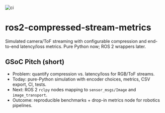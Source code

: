 ![ci](https://github.com/Kestrellead/ros2-compressed-stream-metrics/actions/workflows/ci.yml/badge.svg)

# ros2-compressed-stream-metrics
Simulated camera/ToF streaming with configurable compression and end-to-end latency/loss metrics.
Pure Python now; ROS 2 wrappers later.

## GSoC Pitch (short)
- Problem: quantify compression vs. latency/loss for RGB/ToF streams.
- Today: pure-Python simulation with encoder choices, metrics, CSV export, CI, tests.
- Next: ROS 2 `rclpy` nodes mapping to `sensor_msgs/Image` and `image_transport`.
- Outcome: reproducible benchmarks + drop-in metrics node for robotics pipelines.
